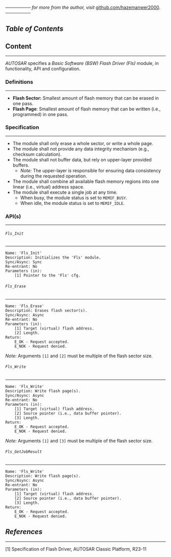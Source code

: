 ──────── *for more from the author, visit* [github.com/hazemanwer2000](https://github.com/hazemanwer2000). ────────
## *Table of Contents*
## Content
---
*AUTOSAR* specifies a *Basic Software (BSW) Flash Driver (Fls)* module, in functionality, API and configuration.

### Definitions
---
* **Flash Sector:** Smallest amount of flash memory that can be erased in one pass.
* **Flash Page**: Smallest amount of flash memory that can be written (i.e., programmed) in one pass.
### Specification
---
* The module shall only erase a whole sector, or write a whole page.
* The module shall not provide any data integrity mechanism (e.g., checksum calculation).
* The module shall not buffer data, but rely on upper-layer provided buffers.
	* *Note:* The upper-layer is responsible for ensuring data consistency during the requested operation.
* The module shall combine all available flash memory regions into one linear (i.e., virtual) address space.
* The module shall execute a single job at any time.
	* When busy, the module status is set to `MEMIF_BUSY`.
	* When idle, the module status is set to `MEMIF_IDLE`.
### API(s)
---
###### `Fls_Init`
---
```
Name: 'Fls_Init'
Description: Initializes the 'Fls' module.
Sync/Async: Sync
Re-entrant: No
Parameters (in):
	[1] Pointer to the 'Fls' cfg.
```
###### `Fls_Erase`
---
```
Name: 'Fls_Erase'
Description: Erases flash sector(s).
Sync/Async: Async
Re-entrant: No
Parameters (in):
	[1] Target (virtual) flash address.
	[2] Length.
Return:
	E_OK - Request accepted.
	E_NOK - Request denied.	
```
*Note:* Arguments `[1]` and `[2]` must be multiple of the flash sector size.
###### `Fls_Write`
---
```
Name: 'Fls_Write'
Description: Write flash page(s).
Sync/Async: Async
Re-entrant: No
Parameters (in):
	[1] Target (virtual) flash address.
	[2] Source pointer (i.e., data buffer pointer).
	[3] Length.
Return:
	E_OK - Request accepted.
	E_NOK - Request denied.	
```
*Note:* Arguments `[1]` and `[3]` must be multiple of the flash sector size.
###### `Fls_GetJobResult`
---
```
Name: 'Fls_Write'
Description: Write flash page(s).
Sync/Async: Async
Re-entrant: No
Parameters (in):
	[1] Target (virtual) flash address.
	[2] Source pointer (i.e., data buffer pointer).
	[3] Length.
Return:
	E_OK - Request accepted.
	E_NOK - Request denied.	
```
## *References*
---
[1] Specification of Flash Driver, AUTOSAR Classic Platform, R23-11